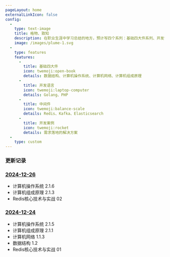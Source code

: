 ```yaml
---
pageLayout: home
externalLinkIcon: false
config:
  -
    type: text-image
    title: 格物、致知
    description: 在职业生涯中学习总结的地方，预计写四个系列：基础四大件系列、开发语言系列、中间件系列、开发案例系列。 
    image: /images/plume-1.svg
  -
    type: features
    features:
      -
        title: 基础四大件
        icon: twemoji:open-book
        details: 数据结构、计算机操作系统、计算机网络、计算机组成原理
      -
        title: 开发语言
        icon: twemoji:laptop-computer
        details: Golang、PHP
      -
        title: 中间件
        icon: twemoji:balance-scale
        details: Redis、Kafka、Elasticsearch
      -
        title: 开发案例
        icon: twemoji:rocket
        details: 需求落地的解决方案
  -
    type: custom
---
```


### 更新记录

### [2024-12-26](https://github.com/xiaobaoword/Blog/commit/030f0b18f67faf6f29492330a64ba5f6dfe56b8a)

- 计算机操作系统 2.1.6
- 计算机组成原理 2.1.3
- Redis核心技术与实战 02


### [2024-12-24](https://github.com/xiaobaoword/Blog/commit/030f0b18f67faf6f29492330a64ba5f6dfe56b8a)

- 计算机操作系统 2.1.5
- 计算机组成原理 2.1.1
- 计算机网络 1.1.3
- 数据结构 1.2
- Redis核心技术与实战 01 

